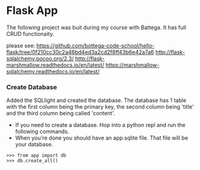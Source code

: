 # Flask App

The following project was buit during my course with Battega. It has full CRUD functionaity.

please see:
https://github.com/bottega-code-school/hello-flask/tree/0f210cc30c2a46bd4ed3a2cd2f8ff43b6e42a7a6
http://flask-sqlalchemy.pocoo.org/2.3/
http://flask-marshmallow.readthedocs.io/en/latest/
https://marshmallow-sqlalchemy.readthedocs.io/en/latest/

### Create Database

Added the SQLlight and created the database. The database has 1 table with the first column being the primary key, the second column being 'title' and the third column being called 'content'.

- If you need to create a database.  Hop into a python repl and run the following commands.
- When you're done you should have an app.sqlite file.  That file will be your database.
```
>>> from app import db
>>> db.create_all()
```
